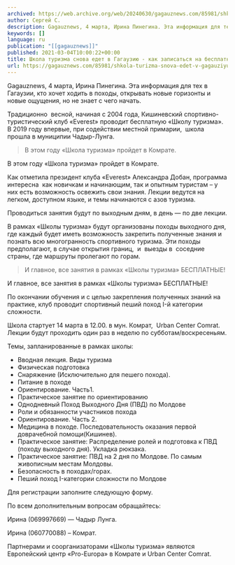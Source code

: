 ```yaml
---
archived: https://web.archive.org/web/20240630/gagauznews.com/85981/shkola-turizma-snova-edet-v-gagauziyu-kak-zapisatsya-na-besplatnye-kursy.html
author: Сергей С.
description: Gagauznews, 4 марта, Ирина Пинегина. Эта информация для тех в Гагаузии, кто хочет ходить в походы, открывать новые горизонты и новые ощущения, но не знает с чего начать. Традиционно  весной, начиная с 2004 года, Кишиневский спортивно-туристический клуб «Everest» проводит бесплатную «Школу туризма».  В 2019 году впервые, при содействии местной примарии,  школа прошла в муниципии Чадыр-Лунга. В этом году «Школа туризма» пройдет в Комрате. Как отметила президент клуба «Everest» Александра Добан, программа интересна  как новичкам и начинающим, так и опытным туристам – у них есть возможность освежить свои знания. Лекции ведутся на легком, доступном языке, и темы начинаются с азов туризма. […]
keywords: []
language: ru
publication: "[[gagauznews]]"
published: 2021-03-04T10:00:22+00:00
title: Школа туризма снова едет в Гагаузию - как записаться на бесплатные курсы
url: https://gagauznews.com/85981/shkola-turizma-snova-edet-v-gagauziyu-kak-zapisatsya-na-besplatnye-kursy.html
---
```


Gagauznews, 4 марта, Ирина Пинегина. Эта информация для тех в Гагаузии, кто хочет ходить в походы, открывать новые горизонты и новые ощущения, но не знает с чего начать.

Традиционно  весной, начиная с 2004 года, Кишиневский спортивно-туристический клуб «Everest» проводит бесплатную «Школу туризма».  В 2019 году впервые, при содействии местной примарии,  школа прошла в муниципии Чадыр-Лунга.

> В этом году «Школа туризма» пройдет в Комрате.

В этом году «Школа туризма» пройдет в Комрате.

Как отметила президент клуба «Everest» Александра Добан, программа интересна  как новичкам и начинающим, так и опытным туристам – у них есть возможность освежить свои знания. Лекции ведутся на легком, доступном языке, и темы начинаются с азов туризма.

Проводиться занятия будут по выходным дням, в день — по две лекции.

В рамках «Школы туризма» будут организованы походы выходного дня, где каждый будет иметь возможность закрепить полученные знания и познать всю многогранность спортивного туризма. Эти походы предполагают, в случае открытия границ,  и  выезды в  соседние страны, где маршруты пролегают по горам.

> И главное, все занятия в рамках «Школы туризма» БЕСПЛАТНЫЕ!

И главное, все занятия в рамках «Школы туризма» БЕСПЛАТНЫЕ!

По окончании обучения и с целью закрепления полученных знаний на практике, клуб проводит спортивный пеший поход I-й категории сложности.

Школа стартует 14 марта в 12.00. в мун. Комрат,  Urban Сenter Comrat. Лекции будут проходить один раз в неделю по субботам/воскресеньям.



Темы, запланированные в рамках школы:

* Вводная лекция. Виды туризма
* Физическая подготовка
* Снаряжение (Исключительно для пешего похода).
* Питание в походе
* Ориентирование. Часть1.
* Практическое занятие по ориентированию
* Однодневный Поход Выходного Дня (ПВД) по Молдове
* Роли и обязанности участников похода
* Ориентирование. Часть 2.
* Медицина в походе. Последовательность оказания первой доврачебной помощи(Кишинев).
* Практическое занятие: Распределение ролей и подготовка к ПВД (походу выходного дня). Укладка рюкзака.
* Практическое занятие: ПВД на 2 дня по Молдове. По самым живописным местам Молдовы.
* Безопасность в походах/горах.
* Пеший поход I-категории сложности по Молдове

Для регистрации заполните следующую форму.

По всем дополнительным вопросам обращайтесь:

Ирина (069997669) — Чадыр Лунга.

Ирина (060770088) – Комрат.

Партнерами и соорганизаторами «Школы туризма» являются Европейский центр «Pro-Europa» в Комрате и Urban Сenter Comrat.